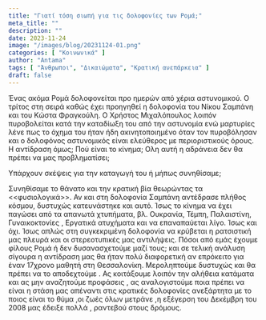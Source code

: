 ```yaml
---
title: "Γιατί τόση σιωπή για τις δολοφονίες των Ρομά;"
meta_title: ""
description: ""
date: 2023-11-24
image: "/images/blog/20231124-01.png"
categories: [ "Κοινωνικά" ]
author: "Antama"
tags: [ "Άνθρωποι", "Δικαιώματα", "Κρατική ανεπάρκεια" ]
draft: false
---
```


Ένας ακόμα Ρομά δολοφονείται προ ημερών από χέρια αστυνομικού. Ο τρίτος στη σειρά καθώς έχει προηγηθεί η δολοφονία του
Νίκου Σαμπάνη και του Κώστα Φραγκούλη. Ο Χρήστος Μιχαλόπουλος λοιπόν πυροβολείται κατά την καταδίωξη του από την
αστυνομία ενώ μαρτυρίες λένε πως το όχημα του ήταν ήδη ακινητοποιημένο όταν τον πυροβόλησαν και ο δολοφόνος αστυνομικός
είναι ελεύθερος με περιοριστικούς όρους. Η αντίδραση όμως; Πού είναι το κίνημα; Ολη αυτή η αδράνεια δεν θα πρέπει να μας
προβληματίσει;

Υπάρχουν σκέψεις για την καταγωγή του ή μήπως συνηθίσαμε;

Συνηθίσαμε το θάνατο και την κρατική βία θεωρώντας τα <<φυσιολογικά>>. Αν και στη δολοφονία Σαμπάνη αντέδρασε πλήθος
κόσμου, δυστυχώς κατευνάστηκε και αυτό. Ίσως το κίνημα να έχει παγώσει από τα απανωτά χτυπήματα, βλ. Ουκρανία, Τέμπη,
Παλαιστίνη, Γυναικοκτονίες , Εργατικά ατυχήματα και να επαναπαύεται λίγο. Ίσως και όχι. Ίσως απλώς στη συγκεκριμένη
δολοφονία να κρύβεται η ρατσιστική μας πλευρά και οι στερεοτυπικές μας αντιλήψεις. Πόσοι από εμάς έχουμε φίλους Ρομά ή
δεν δυσανασχετούμε μαζί τους; και σε τελική ανάλυση σίγουρα η αντίδραση μας θα ήταν πολύ διαφορετική αν επρόκειτο για
έναν 17χρονο μαθητή στη Θεσσαλονίκη. Μεροληπτούμε δυστυχώς και θα πρέπει να το αποδεχτούμε . Ας κοιτάξουμε λοιπόν την
αλήθεια κατάματα και ας μην αναζητούμε προφάσεις , ας αναλογιστούμε ποια πρέπει να είναι η στάση μας απέναντι στις
κρατικές δολοφονίες ανεξάρτητα με το ποιος είναι το θύμα ,οι ζωές όλων μετράνε ,η εξέγερση του Δεκέμβρη του 2008 μας
έδειξε πολλά , ραντεβού στους δρόμους.
